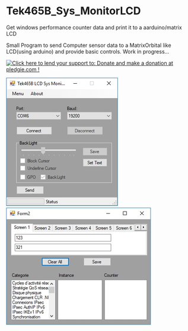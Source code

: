# Tek465B_Sys_MonitorLCD
Get windows performance counter data and print it to a aarduino/matrix LCD

Small Program to send Computer sensor data to a MatrixOrbital like LCD(using arduino) and provide basic controls.
Work in progress...


<a href='https://pledgie.com/campaigns/35234'><img alt='Click here to lend your support to: Donate and make a donation at pledgie.com !' src='https://pledgie.com/campaigns/35234.png?skin_name=chrome' border='0' ></a>


![AppImage1](https://github.com/Tek465B/Tek465B_Sys_MonitorLCD/blob/master/AppImage1.jpg)
![AppImage2](https://github.com/Tek465B/Tek465B_Sys_MonitorLCD/blob/master/AppImage2.jpg)
